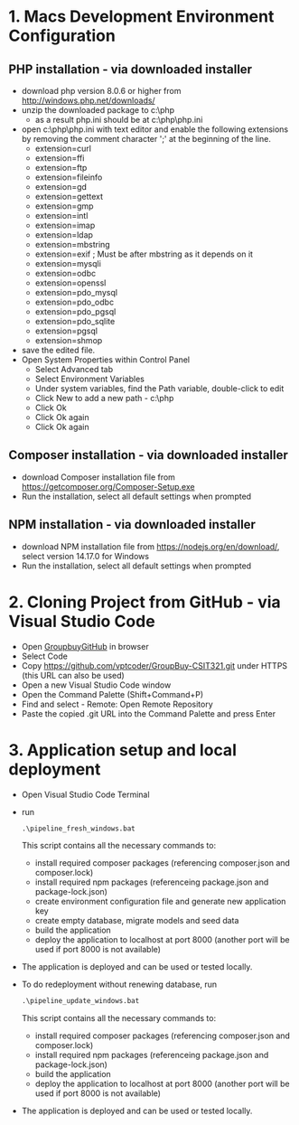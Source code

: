 # 1. Macs Development Environment Configuration

## PHP installation - via downloaded installer
- download php version 8.0.6 or higher from http://windows.php.net/downloads/
- unzip the downloaded package to c:\php
  - as a result php.ini should be at c:\php\php.ini
- open c:\php\php.ini with text editor and enable the following extensions by removing the comment character ';' at the beginning of the line.
  - extension=curl
  - extension=ffi
  - extension=ftp
  - extension=fileinfo
  - extension=gd
  - extension=gettext
  - extension=gmp
  - extension=intl
  - extension=imap
  - extension=ldap
  - extension=mbstring
  - extension=exif      ; Must be after mbstring as it depends on it
  - extension=mysqli
  - extension=odbc
  - extension=openssl
  - extension=pdo_mysql
  - extension=pdo_odbc
  - extension=pdo_pgsql
  - extension=pdo_sqlite
  - extension=pgsql
  - extension=shmop
- save the edited file.
- Open System Properties within Control Panel
  - Select Advanced tab
  - Select Environment Variables
  - Under system variables, find the Path variable, double-click to edit
  - Click New to add a new path - c:\php
  - Click Ok
  - Click Ok again
  - Click Ok again
 
## Composer installation - via downloaded installer
- download Composer installation file from https://getcomposer.org/Composer-Setup.exe
- Run the installation, select all default settings when prompted

## NPM installation - via downloaded installer
- download NPM installation file from https://nodejs.org/en/download/, select version 14.17.0 for Windows
- Run the installation, select all default settings when prompted

# 2. Cloning Project from GitHub - via Visual Studio Code

- Open [GroupbuyGitHub](https://github.com/vptcoder/GroupBuy-CSIT321) in browser
- Select Code
- Copy https://github.com/vptcoder/GroupBuy-CSIT321.git under HTTPS (this URL can also be used)
- Open a new Visual Studio Code window
- Open the Command Palette (Shift+Command+P)
- Find and select - Remote: Open Remote Repository
- Paste the copied .git URL into the Command Palette and press Enter

# 3. Application setup and local deployment
- Open Visual Studio Code Terminal
- run 
    ```bat
    .\pipeline_fresh_windows.bat
    ```
    This script contains all the necessary commands to:
    - install required composer packages (referencing composer.json and composer.lock)
    - install required npm packages (referenceing package.json and package-lock.json)
    - create environment configuration file and generate new application key
    - create empty database, migrate models and seed data
    - build the application
    - deploy the application to localhost at port 8000 (another port will be used if port 8000 is not available)
- The application is deployed and can be used or tested locally.

- To do redeployment without renewing database, run
    ```bat
    .\pipeline_update_windows.bat
    ```
    This script contains all the necessary commands to:
    - install required composer packages (referencing composer.json and composer.lock)
    - install required npm packages (referenceing package.json and package-lock.json)
    - build the application
    - deploy the application to localhost at port 8000 (another port will be used if port 8000 is not available)
- The application is deployed and can be used or tested locally.
